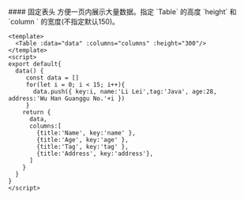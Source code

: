 <cn>
#### 固定表头
方便一页内展示大量数据。指定 `Table` 的高度 `height` 和 `column ` 的宽度(不指定默认150)。
</cn>

```vue
<template>
  <Table :data="data" :columns="columns" :height="300"/>
</template>
<script>
export default{
  data() {
     const data = []
     for(let i = 0; i < 15; i++){
       data.push({ key:i, name:'Li Lei',tag:'Java', age:28, address:'Wu Han Guanggu No.'+i })
     }
    return {
      data,
      columns:[
        {title:'Name', key:'name' },
        {title:'Age', key:'age' },
        {title:'Tag', key:'tag' },
        {title:'Address', key:'address'},
      ]
    }
  }
}
</script>
```
